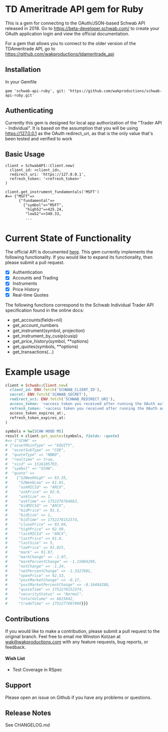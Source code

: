 # TD Ameritrade API gem for Ruby

This is a gem for connecting to the OAuth/JSON-based Schwab API released in 2018. Go to
https://beta-developer.schwab.com/ to create your OAuth application login and view the official documentation.

For a gem that allows you to connect to the older version of the TDAmeritrade API, go to 
https://github.com/wakproductions/tdameritrade_api

## Installation

In your Gemfile

`gem 'schwab-api-ruby', git: 'https://github.com/wakproductions/schwab-api-ruby.git'`

## Authenticating

Currently this gem is designed for local app authorization of the "Trader API - Individual". It is based on the
assumption that you will be using https://127.0.0.1 as the OAuth redirect_uri, as that is the only value that's
been tested and verified to work

## Basic Usage

```
client = SchwabAPI::Client.new(
  client_id: <client_id>, 
  redirect_uri: 'https://127.0.0.1', 
  refresh_token: '<refresh_token>'
)

client.get_instrument_fundamentals('MSFT')
#=> {"MSFT"=>
      {"fundamental"=>
        {"symbol"=>"MSFT",
         "high52"=>425.24,
         "low52"=>340.33,
         ...
```

# Current State of Functionality

The official API is documented [here](https://developer.tdameritrade.com/apis). This gem currently implements the
following functionality. If you would like to expand its functionality, then please submit a pull request.

- [x] Authentication
- [X] Accounts and Trading
- [X] Instruments
- [x] Price History
- [x] Real-time Quotes

The following functions correspond to the Schwab Individual Trader API specification found in the online docs:
* get_accounts(fields=nil)
* get_account_numbers
* get_instrument(symbol, projection)
* get_instrument_by_cusip(cusip)
* get_price_history(symbol, **options)
* get_quotes(symbols, **options)
* get_transactions(...)

# Example usage

```ruby
client = Schwab::Client.new(
  client_id: ENV.fetch('SCHWAB_CLIENT_ID'),
  secret: ENV.fetch('SCHWAB_SECRET'),
  redirect_uri: ENV.fetch('SCHWAB_REDIRECT_URI'),
  access_token: '<access token you received after running the OAuth authentication step>',
  refresh_token: '<access token you received after running the OAuth authentication step>',
  access_token_expires_at:,
  refresh_token_expires_at:
)

symbols = %w[SCHW HOOD MS]
result = client.get_quotes(symbols, fields: :quote)
#=> {"SCHW" =>
# {"assetMainType" => "EQUITY",
#  "assetSubType" => "COE",
#  "quoteType" => "NBBO",
#  "realtime" => true,
#  "ssid" => 1516105793,
#  "symbol" => "SCHW",
#  "quote" =>
#    {"52WeekHigh" => 93.35,
#     "52WeekLow" => 61.01,
#     "askMICId" => "ARCX",
#     "askPrice" => 92.0,
#     "askSize" => 1,
#     "askTime" => 1752276764663,
#     "bidMICId" => "ARCX",
#     "bidPrice" => 91.5,
#     "bidSize" => 1,
#     "bidTime" => 1752278152374,
#     "closePrice" => 93.04,
#     "highPrice" => 92.99,
#     "lastMICId" => "ARCX",
#     "lastPrice" => 91.8,
#     "lastSize" => 5,
#     "lowPrice" => 91.825,
#     "mark" => 91.97,
#     "markChange" => -1.07,
#     "markPercentChange" => -1.15004299,
#     "netChange" => -1.24,
#     "netPercentChange" => -1.3327601,
#     "openPrice" => 92.53,
#     "postMarketChange" => -0.17,
#     "postMarketPercentChange" => -0.18484288,
#     "quoteTime" => 1752278152374,
#     "securityStatus" => "Normal",
#     "totalVolume" => 6815842,
#     "tradeTime" => 1752277607998}}}
```


## Contributions

If you would like to make a contribution, please submit a pull request to the original branch. Feel free to email me Winston Kotzan
at wak@wakproductions.com with any feature requests, bug reports, or feedback.

#### Wish List

* Test Coverage in RSpec

## Support

Please open an issue on Github if you have any problems or questions.

## Release Notes

See CHANGELOG.md